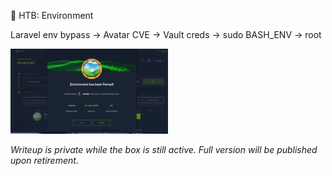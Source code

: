 🌱 HTB: Environment

Laravel env bypass → Avatar CVE → Vault creds → sudo BASH_ENV → root

<img src="https://raw.githubusercontent.com/inkedqt/ctf-writeups/main/HTB/proofs/environment.png" style="width:50%;" />

_Writeup is private while the box is still active. Full version will be published upon retirement._